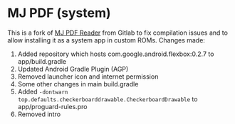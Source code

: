 # MJ PDF (system)
This is a fork of [MJ PDF Reader](https://gitlab.com/mudlej_android/mj_pdf_reader) from Gitlab to fix compilation issues and to allow installing it as a system app in custom ROMs.
Changes made:<br>
1. Added repository which hosts com.google.android.flexbox:0.2.7 to app/build.gradle
2. Updated Android Gradle Plugin (AGP)
3. Removed launcher icon and internet permission
4. Some other changes in main build.gradle
5. Added `-dontwarn top.defaults.checkerboarddrawable.CheckerboardDrawable` to app/proguard-rules.pro
6. Removed intro
